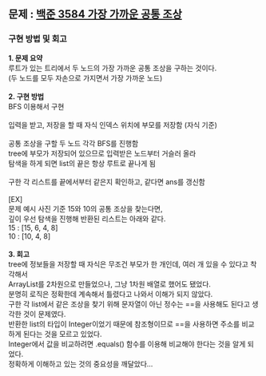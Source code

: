 ## 문제 : [백준 3584 가장 가까운 공통 조상](https://www.acmicpc.net/problem/3584)
### 구현 방법 및 회고

**1. **문제 요약****
</br>
루트가 있는 트리에서 두 노드의 가장 가까운 공통 조상을 구하는 것이다.
</br>
(두 노드를 모두 자손으로 가지면서 가장 가까운 노드)
</br>
</br>
**2. **구현 방법****
</br>
BFS 이용해서 구현
</br>
</br>
입력을 받고, 저장을 할 때 자식 인덱스 위치에 부모를 저장함 (자식 기준)
</br>
</br>
공통 조상을 구할 두 노드 각각 BFS를 진행함
</br>
tree에 부모가 저장되어 있으므로 입력받은 노드부터 거슬러 올라 
</br>
탐색을 하게 되면 list의 끝은 항상 루트로 끝나게 됨
</br>
</br>
구한 각 리스트를 끝에서부터 같은지 확인하고, 같다면 ans를 갱신함
</br>
</br>
[EX]
</br>
문제 예시 사진 기준 15와 10의 공통 조상을 찾는다면,
</br>
깊이 우선 탐색을 진행해 반환된 리스트는 아래와 같다.
</br>
15 : [15, 6, 4, 8]
</br>
10 : [10, 4, 8]
</br>
</br>
**3. **회고****
</br>
tree에 정보들을 저장할 때 자식은 무조건 부모가 한 개인데, 여러 개 있을 수 있다고 착각해서
</br>
ArrayList를 2차원으로 만들었으나, 그냥 1차원 배열로 했어도 됐었다.
</br>
분명히 로직은 정확한데 계속해서 틀렸다고 나와서 이해가 되지 않았다.
</br>
구한 각 list에서 같은 조상을 찾기 위해 문자열이 아닌 정수는 ==을 사용해도 된다고 생각한 것이 문제였다.
</br>
반환한 list의 타입이 Integer이었기 때문에 참조형이므로 ==을 사용하면 주소를 비교하게 된다는 것을 모르고 있었다.
</br>
Integer에서 값을 비교하려면 .equals() 함수를 이용해 비교해야 한다는 것을 알게 되었다.
</br>
정확하게 이해하고 있는 것의 중요성을 깨달았다...
